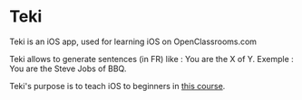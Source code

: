 # Teki
Teki is an iOS app, used for learning iOS on OpenClassrooms.com

Teki allows to generate sentences (in FR) like : You are the X of Y. Exemple : You are the Steve Jobs of BBQ.

Teki's purpose is to teach iOS to beginners in [this course](https://openclassrooms.com/courses/introduction-a-ios-plongez-dans-le-developpement-mobile).
